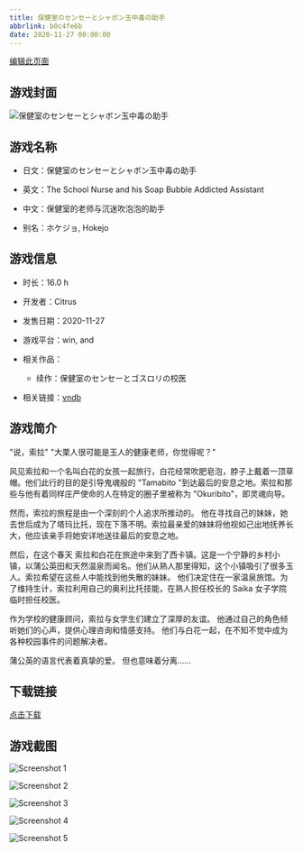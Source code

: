 ```yaml
---
title: 保健室のセンセーとシャボン玉中毒の助手
abbrlink: b0c4fe6b
date: 2020-11-27 00:00:00
---
```

[编辑此页面](https://github.com/ACG-3/ADV3-source/blob/main/source/_posts/games/%E4%BF%9D%E5%81%A5%E5%AE%A4%E3%81%AE%E3%82%BB%E3%83%B3%E3%82%BB%E3%83%BC%E3%81%A8%E3%82%B7%E3%83%A3%E3%83%9C%E3%83%B3%E7%8E%89%E4%B8%AD%E6%AF%92%E3%81%AE%E5%8A%A9%E6%89%8B.md)

## 游戏封面

![保健室のセンセーとシャボン玉中毒の助手](https://pan.timero.xyz/d/onedrive/img_lib_001/%E4%BF%9D%E5%81%A5%E5%AE%A4%E3%81%AE%E3%82%BB%E3%83%B3%E3%82%BB%E3%83%BC%E3%81%A8%E3%82%B7%E3%83%A3%E3%83%9C%E3%83%B3%E7%8E%89%E4%B8%AD%E6%AF%92%E3%81%AE%E5%8A%A9%E6%89%8B_cover.avif)


## 游戏名称

- 日文：保健室のセンセーとシャボン玉中毒の助手
- 英文：The School Nurse and his Soap Bubble Addicted Assistant
- 中文：保健室的老师与沉迷吹泡泡的助手

- 别名：ホケジョ, Hokejo


## 游戏信息

- 时长：16.0 h
- 开发者：Citrus
- 发售日期：2020-11-27
- 游戏平台：win, and
- 相关作品：
   - 续作：保健室のセンセーとゴスロリの校医

- 相关链接：[vndb](https://vndb.org/v28666)


## 游戏简介

"说，索拉"
"大栗人很可能是玉人的健康老师，你觉得呢？"

风见索拉和一个名叫白花的女孩一起旅行，白花经常吹肥皂泡，脖子上戴着一顶草帽。他们此行的目的是引导鬼魂般的 "Tamabito "到达最后的安息之地。索拉和那些与他有着同样庄严使命的人在特定的圈子里被称为 "Okuribito"，即灵魂向导。

然而，索拉的旅程是由一个深刻的个人追求所推动的。
他在寻找自己的妹妹，她去世后成为了塔玛比托，现在下落不明。索拉最亲爱的妹妹将他视如己出地抚养长大，他应该亲手将她安详地送往最后的安息之地。

然后，在这个春天
索拉和白花在旅途中来到了西卡镇。这是一个宁静的乡村小镇，以蒲公英田和天然温泉而闻名。他们从熟人那里得知，这个小镇吸引了很多玉人。索拉希望在这些人中能找到他失散的妹妹。
他们决定住在一家温泉旅馆。为了维持生计，索拉利用自己的奥利比托技能，在熟人担任校长的 Saika 女子学院临时担任校医。

作为学校的健康顾问，索拉与女学生们建立了深厚的友谊。
他通过自己的角色倾听她们的心声，提供心理咨询和情感支持。
他们与白花一起，在不知不觉中成为各种校园事件的问题解决者。

蒲公英的语言代表着真挚的爱。
但也意味着分离......




## 下载链接

[点击下载](https://pan.timero.xyz/onedrive/adv_lib_001/%E4%BF%9D%E5%81%A5%E5%AE%A4%E3%81%AE%E3%82%BB%E3%83%B3%E3%82%BB%E3%83%BC%E3%81%A8%E3%82%B7%E3%83%A3%E3%83%9C%E3%83%B3%E7%8E%89%E4%B8%AD%E6%AF%92%E3%81%AE%E5%8A%A9%E6%89%8B)


## 游戏截图


![Screenshot 1](https://pan.timero.xyz/d/onedrive/img_lib_001/%E4%BF%9D%E5%81%A5%E5%AE%A4%E3%81%AE%E3%82%BB%E3%83%B3%E3%82%BB%E3%83%BC%E3%81%A8%E3%82%B7%E3%83%A3%E3%83%9C%E3%83%B3%E7%8E%89%E4%B8%AD%E6%AF%92%E3%81%AE%E5%8A%A9%E6%89%8B_Screenshot_1.avif)

![Screenshot 2](https://pan.timero.xyz/d/onedrive/img_lib_001/%E4%BF%9D%E5%81%A5%E5%AE%A4%E3%81%AE%E3%82%BB%E3%83%B3%E3%82%BB%E3%83%BC%E3%81%A8%E3%82%B7%E3%83%A3%E3%83%9C%E3%83%B3%E7%8E%89%E4%B8%AD%E6%AF%92%E3%81%AE%E5%8A%A9%E6%89%8B_Screenshot_2.avif)

![Screenshot 3](https://pan.timero.xyz/d/onedrive/img_lib_001/%E4%BF%9D%E5%81%A5%E5%AE%A4%E3%81%AE%E3%82%BB%E3%83%B3%E3%82%BB%E3%83%BC%E3%81%A8%E3%82%B7%E3%83%A3%E3%83%9C%E3%83%B3%E7%8E%89%E4%B8%AD%E6%AF%92%E3%81%AE%E5%8A%A9%E6%89%8B_Screenshot_3.avif)

![Screenshot 4](https://pan.timero.xyz/d/onedrive/img_lib_001/%E4%BF%9D%E5%81%A5%E5%AE%A4%E3%81%AE%E3%82%BB%E3%83%B3%E3%82%BB%E3%83%BC%E3%81%A8%E3%82%B7%E3%83%A3%E3%83%9C%E3%83%B3%E7%8E%89%E4%B8%AD%E6%AF%92%E3%81%AE%E5%8A%A9%E6%89%8B_Screenshot_4.avif)

![Screenshot 5](https://pan.timero.xyz/d/onedrive/img_lib_001/%E4%BF%9D%E5%81%A5%E5%AE%A4%E3%81%AE%E3%82%BB%E3%83%B3%E3%82%BB%E3%83%BC%E3%81%A8%E3%82%B7%E3%83%A3%E3%83%9C%E3%83%B3%E7%8E%89%E4%B8%AD%E6%AF%92%E3%81%AE%E5%8A%A9%E6%89%8B_Screenshot_5.avif)

